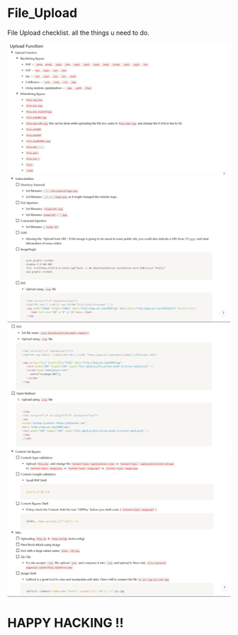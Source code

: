 # File_Upload
File Upload checklist. all the things u need to do. 

![alt text](https://github.com/BoutadjineAlaa/File_Upload/blob/main/1.png?raw=true)
![alt text](https://github.com/BoutadjineAlaa/File_Upload/blob/main/2.png?raw=true)
![alt text](https://github.com/BoutadjineAlaa/File_Upload/blob/main/3.png?raw=true)
![alt text](https://github.com/BoutadjineAlaa/File_Upload/blob/main/4.png?raw=true)

# HAPPY HACKING !!
